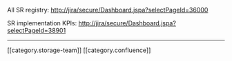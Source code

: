 All SR registry: [http://jira/secure/Dashboard.jspa?selectPageId=36000](http://jira/secure/Dashboard.jspa?selectPageId=36000)

SR implementation KPIs: [http://jira/secure/Dashboard.jspa?selectPageId=38901](http://jira/secure/Dashboard.jspa?selectPageId=38901)



*****

[[category.storage-team]] 
[[category.confluence]] 
